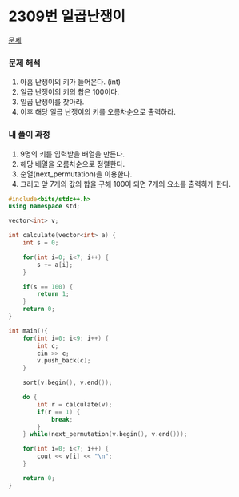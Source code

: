 # 2309번 일곱난쟁이

[문제](https://www.acmicpc.net/problem/2309)

### 문제 해석

1. 아홉 난쟁이의 키가 들어온다. (int)
2. 일곱 난쟁이의 키의 합은 100이다.
3. 일곱 난쟁이를 찾아라.
4. 이후 해당 일곱 난쟁이의 키를 오름차순으로 출력하라.

### 내 풀이 과정

1. 9명의 키를 입력받을 배열을 만든다.
2. 해당 배열을 오름차순으로 정렬한다.
3. 순열(next_permutation)을 이용한다.
4. 그러고 앞 7개의 값의 합을 구해 100이 되면 7개의 요소를 출력하게 한다.

```c++
#include<bits/stdc++.h>
using namespace std;

vector<int> v;

int calculate(vector<int> a) {
    int s = 0;

    for(int i=0; i<7; i++) {
        s += a[i];
    }

    if(s == 100) {
        return 1;
    }
    return 0;
}

int main(){
    for(int i=0; i<9; i++) {
        int c;
        cin >> c;
        v.push_back(c);
    }

    sort(v.begin(), v.end());

    do {
        int r = calculate(v);
        if(r == 1) {
            break;
        }
    } while(next_permutation(v.begin(), v.end()));

    for(int i=0; i<7; i++) {
        cout << v[i] << "\n";
    }

    return 0;
}
```
